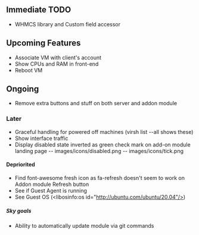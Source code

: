 ## Immediate TODO

- WHMCS library and Custom field accessor

## Upcoming Features

- Associate VM with client's account
- Show CPUs and RAM in front-end
- Reboot VM

## Ongoing

- Remove extra buttons and stuff on both server and addon module

### Later

- Graceful handling for powered off machines (virsh list --all shows these)
- Show interface traffic
- Display disabled state inverted as green check mark on add-on module landing page
-- images/icons/disabled.png
-- images/icons/tick.png

#### Depriorited

- Find font-awesome fresh icon as fa-refresh doesn't seem to work on Addon module Refresh button
- See if Guest Agent is running
- See Guest OS (<libosinfo:os id="http://ubuntu.com/ubuntu/20.04"/>)

##### Sky goals

- Ability to automatically update module via git commands